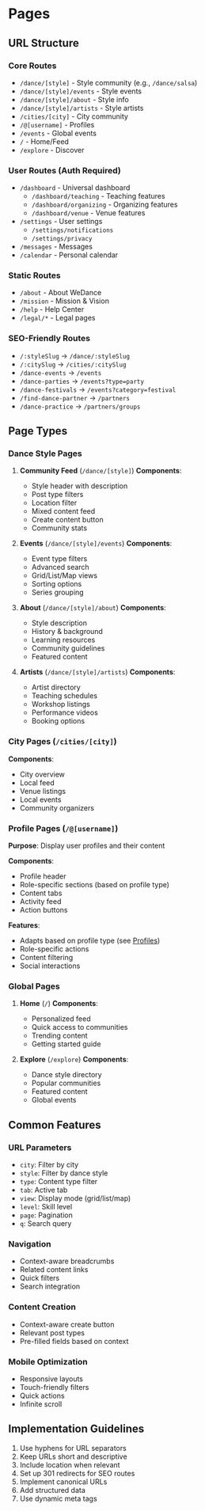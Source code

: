 # Pages

## URL Structure

### Core Routes
- `/dance/[style]` - Style community (e.g., `/dance/salsa`)
- `/dance/[style]/events` - Style events
- `/dance/[style]/about` - Style info
- `/dance/[style]/artists` - Style artists
- `/cities/[city]` - City community
- `/@[username]` - Profiles
- `/events` - Global events
- `/` - Home/Feed
- `/explore` - Discover

### User Routes (Auth Required)
- `/dashboard` - Universal dashboard
  - `/dashboard/teaching` - Teaching features
  - `/dashboard/organizing` - Organizing features
  - `/dashboard/venue` - Venue features
- `/settings` - User settings
  - `/settings/notifications`
  - `/settings/privacy`
- `/messages` - Messages
- `/calendar` - Personal calendar

### Static Routes
- `/about` - About WeDance
- `/mission` - Mission & Vision
- `/help` - Help Center
- `/legal/*` - Legal pages

### SEO-Friendly Routes
- `/:styleSlug` → `/dance/:styleSlug`
- `/:citySlug` → `/cities/:citySlug`
- `/dance-events` → `/events`
- `/dance-parties` → `/events?type=party`
- `/dance-festivals` → `/events?category=festival`
- `/find-dance-partner` → `/partners`
- `/dance-practice` → `/partners/groups`

## Page Types

### Dance Style Pages

1. **Community Feed** (`/dance/[style]`)
   **Components**:
   - Style header with description
   - Post type filters
   - Location filter
   - Mixed content feed
   - Create content button
   - Community stats

2. **Events** (`/dance/[style]/events`)
   **Components**:
   - Event type filters
   - Advanced search
   - Grid/List/Map views
   - Sorting options
   - Series grouping

3. **About** (`/dance/[style]/about`)
   **Components**:
   - Style description
   - History & background
   - Learning resources
   - Community guidelines
   - Featured content

4. **Artists** (`/dance/[style]/artists`)
   **Components**:
   - Artist directory
   - Teaching schedules
   - Workshop listings
   - Performance videos
   - Booking options

### City Pages (`/cities/[city]`)
**Components**:
- City overview
- Local feed
- Venue listings
- Local events
- Community organizers

### Profile Pages (`/@[username]`)

**Purpose**: Display user profiles and their content

**Components**:
- Profile header
- Role-specific sections (based on profile type)
- Content tabs
- Activity feed
- Action buttons

**Features**:
- Adapts based on profile type (see [Profiles](/guide/profiles))
- Role-specific actions
- Content filtering
- Social interactions

### Global Pages

1. **Home** (`/`)
   **Components**:
   - Personalized feed
   - Quick access to communities
   - Trending content
   - Getting started guide

2. **Explore** (`/explore`)
   **Components**:
   - Dance style directory
   - Popular communities
   - Featured content
   - Global events

## Common Features

### URL Parameters
- `city`: Filter by city
- `style`: Filter by dance style
- `type`: Content type filter
- `tab`: Active tab
- `view`: Display mode (grid/list/map)
- `level`: Skill level
- `page`: Pagination
- `q`: Search query

### Navigation
- Context-aware breadcrumbs
- Related content links
- Quick filters
- Search integration

### Content Creation
- Context-aware create button
- Relevant post types
- Pre-filled fields based on context

### Mobile Optimization
- Responsive layouts
- Touch-friendly filters
- Quick actions
- Infinite scroll

## Implementation Guidelines

1. Use hyphens for URL separators
2. Keep URLs short and descriptive
3. Include location when relevant
4. Set up 301 redirects for SEO routes
5. Implement canonical URLs
6. Add structured data
7. Use dynamic meta tags

